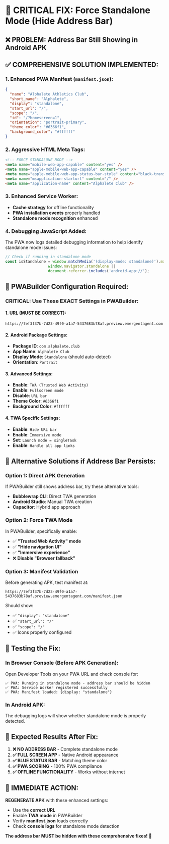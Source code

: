 # 🚨 CRITICAL FIX: Force Standalone Mode (Hide Address Bar)

## ❌ **PROBLEM:** Address Bar Still Showing in Android APK

## ✅ **COMPREHENSIVE SOLUTION IMPLEMENTED:**

### **1. Enhanced PWA Manifest (`manifest.json`):**
```json
{
  "name": "Alphalete Athletics Club",
  "short_name": "Alphalete", 
  "display": "standalone",
  "start_url": "/",
  "scope": "/",
  "id": "/?homescreen=1",
  "orientation": "portrait-primary",
  "theme_color": "#6366f1",
  "background_color": "#ffffff"
}
```

### **2. Aggressive HTML Meta Tags:**
```html
<!-- FORCE STANDALONE MODE -->
<meta name="mobile-web-app-capable" content="yes" />
<meta name="apple-mobile-web-app-capable" content="yes" />
<meta name="apple-mobile-web-app-status-bar-style" content="black-translucent" />
<meta name="msapplication-starturl" content="/" />
<meta name="application-name" content="Alphalete Club" />
```

### **3. Enhanced Service Worker:**
- **Cache strategy** for offline functionality
- **PWA installation events** properly handled
- **Standalone mode recognition** enhanced

### **4. Debugging JavaScript Added:**
The PWA now logs detailed debugging information to help identify standalone mode issues:

```javascript
// Check if running in standalone mode
const isStandalone = window.matchMedia('(display-mode: standalone)').matches || 
                   window.navigator.standalone || 
                   document.referrer.includes('android-app://');
```

## 🎯 **PWABuilder Configuration Required:**

### **CRITICAL: Use These EXACT Settings in PWABuilder:**

#### **1. URL (MUST BE CORRECT):**
```
https://7ef3f37b-7d23-49f0-a1a7-5437683b78af.preview.emergentagent.com
```

#### **2. Android Package Settings:**
- **Package ID**: `com.alphalete.club`
- **App Name**: `Alphalete Club`
- **Display Mode**: `Standalone` (should auto-detect)
- **Orientation**: `Portrait`

#### **3. Advanced Settings:**
- **Enable**: `TWA (Trusted Web Activity)`
- **Enable**: `Fullscreen mode`
- **Disable**: `URL bar`
- **Theme Color**: `#6366f1`
- **Background Color**: `#ffffff`

#### **4. TWA Specific Settings:**
- **Enable**: `Hide URL bar`
- **Enable**: `Immersive mode` 
- **Set**: `Launch mode = singleTask`
- **Enable**: `Handle all app links`

## 🔧 **Alternative Solutions if Address Bar Persists:**

### **Option 1: Direct APK Generation**
If PWABuilder still shows address bar, try these alternative tools:
- **Bubblewrap CLI**: Direct TWA generation
- **Android Studio**: Manual TWA creation
- **Capacitor**: Hybrid app approach

### **Option 2: Force TWA Mode**
In PWABuilder, specifically enable:
- ✅ **"Trusted Web Activity" mode**
- ✅ **"Hide navigation UI"**
- ✅ **"Immersive experience"**
- ❌ **Disable "Browser fallback"**

### **Option 3: Manifest Validation**
Before generating APK, test manifest at:
```
https://7ef3f37b-7d23-49f0-a1a7-5437683b78af.preview.emergentagent.com/manifest.json
```

Should show:
- ✅ `"display": "standalone"`
- ✅ `"start_url": "/"`
- ✅ `"scope": "/"`
- ✅ Icons properly configured

## 🧪 **Testing the Fix:**

### **In Browser Console (Before APK Generation):**
Open Developer Tools on your PWA URL and check console for:
```
✅ PWA: Running in standalone mode - address bar should be hidden
✅ PWA: Service Worker registered successfully
✅ PWA: Manifest loaded: {display: "standalone"}
```

### **In Android APK:**
The debugging logs will show whether standalone mode is properly detected.

## 📱 **Expected Results After Fix:**

1. **❌ NO ADDRESS BAR** - Complete standalone mode
2. **✅ FULL SCREEN APP** - Native Android appearance  
3. **✅ BLUE STATUS BAR** - Matching theme color
4. **✅ PWA SCORING** - 100% PWA compliance
5. **✅ OFFLINE FUNCTIONALITY** - Works without internet

## 🚨 **IMMEDIATE ACTION:**

**REGENERATE APK** with these enhanced settings:
- Use the **correct URL** 
- Enable **TWA mode** in PWABuilder
- Verify **manifest.json** loads correctly
- Check **console logs** for standalone mode detection

**The address bar MUST be hidden with these comprehensive fixes!** 🎯